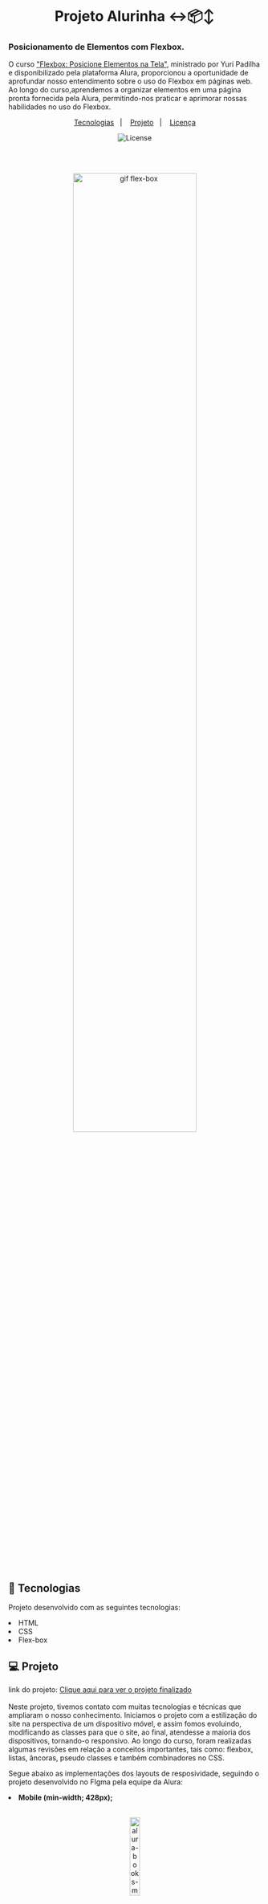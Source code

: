 <h1 align="center"> Projeto Alurinha  ↔️📦↕️</h1>
<h3>Posicionamento de Elementos com Flexbox.</h3>
<p >
O curso <a href="https://cursos.alura.com.br/course/posicione-elementos-com-flexbox">"Flexbox: Posicione Elementos na Tela"</a>, ministrado por Yuri Padilha e disponibilizado pela plataforma Alura, proporcionou a oportunidade de aprofundar nosso entendimento sobre o uso do Flexbox em páginas web. Ao longo do curso,aprendemos a organizar elementos em uma página pronta fornecida pela Alura, permitindo-nos praticar e aprimorar nossas habilidades no uso do Flexbox.
</p>

<p align="center">
  <a href="#-tecnologias">Tecnologias</a>&nbsp;&nbsp;&nbsp;|&nbsp;&nbsp;&nbsp;
  <a href="#-projeto">Projeto</a>&nbsp;&nbsp;&nbsp;|&nbsp;&nbsp;&nbsp;
  <a href="#memo-licença">Licença</a>
</p>


<p align="center">
  <img alt="License" src="https://img.shields.io/static/v1?label=license&message=MIT&color=49AA26&labelColor=000000">
</p>
<br>
<br>
<p align="center"><img width="70%" src="https://miro.medium.com/v2/resize:fit:2000/1*jeQ-6TI41XV4ywg61053rQ.gif" alt="gif flex-box"></p>
<br>
<br>

## 🚀 Tecnologias

Projeto desenvolvido com as seguintes tecnologias:

<li> HTML
<li> CSS 
<li> Flex-box


## 💻 Projeto
link do projeto: <a href="https://eloizi.github.io/flexbox-alurinha/" alt="link para acessar o site">Clique aqui para ver o projeto finalizado</a><br><br>
Neste projeto, tivemos contato com muitas tecnologias e técnicas que ampliaram o nosso conhecimento. Iniciamos o projeto com a estilização do site na perspectiva de um dispositivo móvel, e assim fomos evoluindo, modificando as classes para que o site, ao final, atendesse a maioria dos dispositivos, tornando-o responsivo. Ao longo do curso, foram realizadas algumas revisões em relação a conceitos importantes, tais como: flexbox, listas, âncoras, pseudo classes e também combinadores no CSS.


Segue abaixo as implementações dos layouts de resposividade, seguindo o projeto desenvolvido no FIgma pela equipe da Alura: <br>

<li><strong>Mobile (min-width; 428px);</strong> <br><br>
  <p align="center"> <img width="20%" src="img/img_mobile.png" alt="alura-books-mobile"></p>
 
 <hr> 
<li>Tablet (min-widtth: 1024px); <br><br>
   <p align="center"> <img width="30%" src="img/img_tablet.png" alt="alura-books-mobile"></p>
  
  <hr> 
<li>Desktop (min-width: 1728px). <br><br>
   <p align="center"> <img width="50%" src="img/img_desktop.png" alt="alura-books-mobile"></p>



<!--<br>Para visualizar a versão atual do projeto é só<a href="https:/.github.io/alura-books/"> "Clicar aqui".</a>🚀 -->


## :memo: Licença

<p>Este projeto está sob a licença MIT.
<br>

 <br><br>

 👋 Agradeço por me visitar! Entre em contato! 💬✨

[![Linkedin](https://img.shields.io/badge/Acesse%20o%20meu-Linkedin-blue?style=for-the-badge&logo=Linkedin&logoColor=white)](https://www.linkedin.com/in/eloizi-nogueira-da-silva/) [![Gmail](https://img.shields.io/badge/Entre%20em%20Contato-red?style=for-the-badge&logo=Gmail&logoColor=white&link=mailto:nogueira.eloizi@gmail.com)](mailto:nogueira.eloizi@gmail.com) [![Instagram](https://img.shields.io/badge/Instagram-e4405f?style=for-the-badge&logo=Instagram&logoColor=white&link=https://www.instagram.com/eloizisilva16/)](https://www.instagram.com/eloizisilva16/)

<sub><b>Desenvolvido por: Eloizi ❤️</b></sub></a>
